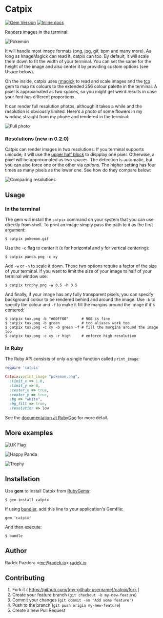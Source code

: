 # Catpix

[![Gem Version](https://badge.fury.io/rb/catpix.png)](http://badge.fury.io/rb/catpix)
[![Inline docs](http://inch-ci.org/github/pazdera/catpix.png)](http://inch-ci.org/github/pazdera/catpix)

Renders images in the terminal.

![Pokemon](http://radek.io/assets/images/posts/catpix/pokemon.png)

It will handle most image formats (png, jpg, gif, bpm and many more). As long
as ImageMagick can read it, catpix can too. By default, it will scale them
down to fit the width of your terminal. You can set the same for the height
of the image and also center it by providing custom options (see Usage below).

On the inside, catpix uses [rmagick](https://rubygems.org/gems/rmagick) to read
and scale images and the [tco](https://github.com/pazdera/tco) gem to map its
colours to the extended 256 colour palette in the terminal. A pixel is
approximated as two spaces, so you might get weird results in case your font
has different proportions.

It can render full resolution photos, although it takes a while and the
resolution is obviously limited. Here's a photo of some flowers in my window,
straight from my phone and rendered in the terminal:

![Full photo](http://radek.io/assets/images/posts/catpix/photo.png)

### Resolutions (new in 0.2.0)

Catpix can render images in two resolutions. If you terminal supports
unicode, it will use the
[upper half block](http://www.fileformat.info/info/unicode/char/2580/index.htm)
to dispplay one pixel. Otherwise, a pixel will be approximated as two
spaces. The detection is automatic, but you can also force one or the
other via _options_. The higher setting has four times as many pixels as the
lower one. See how do they compare below:

![Comparing resolutions](http://radek.io/assets/images/posts/catpix/resolution.gif)

## Usage

### In the terminal

The gem will install the `catpix` command on your system that you can use
directly from shell. To print an image simply pass the path to it as the
first argument:

    $ catpix pokemon.gif

Use the `-c` flag to center it (x for horizontal and y for vertical centering):

    $ catpix panda.png -c xy

Add `-w` or `-h` to scale it down. These two options require a factor of the
size of your terminal. If you want to limit the size of your image to half of
your terminal window use:

    $ catpix trophy.png -w 0.5 -h 0.5

And finally, if your image has any fully transparent pixels, you can specify
background colour to be rendered behind and around the image. Use `-b` to
specify the colour and `-f` to make it fill the margins around the image if
it's centered:

    $ catpix tux.png -b "#00ff00"      # RGB is fine
    $ catpix tux.png -b green          # tco aliases work too
    $ catpix tux.png -c xy -b green -f # fill the margins around the image too
    $ catpix tux.png -c xy -r high     # enforce high resolution

### In Ruby

The Ruby API consists of only a single function called `print_image`:

```ruby
require 'catpix'

Catpix::print_image "pokemon.png",
  :limit_x => 1.0,
  :limit_y => 0,
  :center_x => true,
  :center_y => true,
  :bg => "white",
  :bg_fill => true,
  :resolution => low
```

See the [documentation at RubyDoc](http://www.rubydoc.info/github/pazdera/catpix/master/Catpix.print_image)
for more detail.

## More examples

![UK Flag](http://radek.io/assets/images/posts/catpix/flag.png)

![Happy Panda](http://radek.io/assets/images/posts/catpix/panda.png)

![Trophy](http://radek.io/assets/images/posts/catpix/trophy.png)

## Installation

Use **gem** to install Catpix from [RubyGems](https://rubygems.org/gems/catpix):

    $ gem install catpix

If using [bundler](http://bundler.io/), add this line to your application's
Gemfile:

    gem 'catpix'

And then execute:

    $ bundle

## Author

Radek Pazdera &lt;me@radek.io&gt; [radek.io](http://radek.io/)

## Contributing

1. Fork it ( https://github.com/[my-github-username]/catpix/fork )
2. Create your feature branch (`git checkout -b my-new-feature`)
3. Commit your changes (`git commit -am 'Add some feature'`)
4. Push to the branch (`git push origin my-new-feature`)
5. Create a new Pull Request

